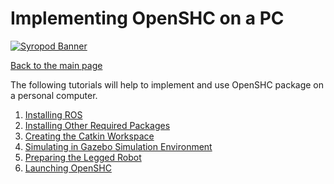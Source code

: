 # Implementing OpenSHC on a PC

[![Syropod Banner](https://i.imgur.com/QyMTwG3.jpg "CSIRO Robotics")](https://research.csiro.au/robotics/)

[Back to the main page](README.md)

The following tutorials will help to implement and use OpenSHC package on a personal computer.

1. [Installing ROS](shc_pc_install_ros.md)
2. [Installing Other Required Packages](shc_pc_install_other.md)
3. [Creating the Catkin Workspace](shc_pc_create_workspace.md)
4. [Simulating in Gazebo Simulation Environment](shc_pc_gazebo_simulation.md)
5. [Preparing the Legged Robot](shc_pc_prepare_hexapod.md)
6. [Launching OpenSHC](shc_pc_launch_shc.md)

